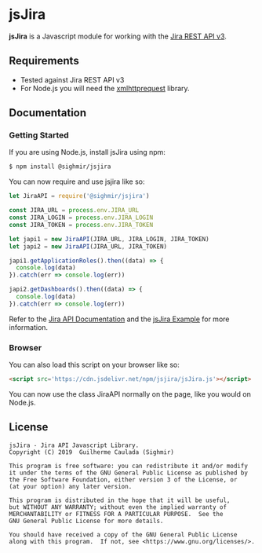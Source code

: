# jsJira #

**jsJira** is a Javascript module for working with the [Jira REST API v3](https://developer.atlassian.com/cloud/jira/platform/rest/v3/).

## Requirements
* Tested against Jira REST API v3
* For Node.js you will need the [xmlhttprequest](https://www.npmjs.com/package/xmlhttprequest) library.

## Documentation ##
### Getting Started

If you are using Node.js, install jsJira using npm:

```bash
$ npm install @sighmir/jsjira
```

You can now require and use jsjira like so:

```js
let JiraAPI = require('@sighmir/jsjira')

const JIRA_URL = process.env.JIRA_URL
const JIRA_LOGIN = process.env.JIRA_LOGIN
const JIRA_TOKEN = process.env.JIRA_TOKEN

let japi1 = new JiraAPI(JIRA_URL, JIRA_LOGIN, JIRA_TOKEN)
let japi2 = new JiraAPI(JIRA_URL, JIRA_TOKEN)

japi1.getApplicationRoles().then((data) => {
  console.log(data)
}).catch(err => console.log(err))

japi2.getDashboards().then((data) => {
  console.log(data)
}).catch(err => console.log(err))
```

Refer to the [Jira API Documentation](https://developer.atlassian.com/cloud/jira/platform/rest/v3/) and the [jsJira Example](https://github.com/Sighmir/jsJira/tree/master/example) for more information.  

### Browser

You can also load this script on your browser like so:

```html
<script src='https://cdn.jsdelivr.net/npm/jsjira/jsJira.js'></script>
```

You can now use the class JiraAPI normally on the page, like you would on Node.js.

## License ##
```
jsJira - Jira API Javascript Library.
Copyright (C) 2019  Guilherme Caulada (Sighmir)

This program is free software: you can redistribute it and/or modify
it under the terms of the GNU General Public License as published by
the Free Software Foundation, either version 3 of the License, or
(at your option) any later version.

This program is distributed in the hope that it will be useful,
but WITHOUT ANY WARRANTY; without even the implied warranty of
MERCHANTABILITY or FITNESS FOR A PARTICULAR PURPOSE.  See the
GNU General Public License for more details.

You should have received a copy of the GNU General Public License
along with this program.  If not, see <https://www.gnu.org/licenses/>.
```
